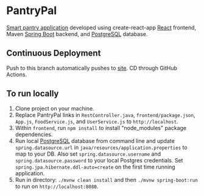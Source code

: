 # PantryPal
[Smart pantry application](http://therealpantrypal.herokuapp.com/) developed using create-react-app [React](https://create-react-app.dev/) frontend, Maven [Spring Boot](https://start.spring.io/) backend, and [PostgreSQL](https://www.postgresql.org/) database.

## Continuous Deployment

Push to this branch automatically pushes to [site](http://therealpantrypal.herokuapp.com/). CD through GitHub Actions.


## To run locally
1. Clone project on your machine.
2. Replace PantryPal links in `RestController.java`, `frontend/package.json`, `App.js`, `FoodService.js`, and `UserService.js` to `http://localhost`.
3. Within `frontend`, run `npm install` to install "node_modules" package dependencies.
4. Run local [PostgreSQL](https://www.postgresql.org/) database from command line and update `spring.datasource.url` in `java/resources/application.properties` to map to your DB. Also set `spring.datasource.username` and `spring.datasource.password` to your local Postgres credentials. Set `spring.jpa.hibernate.ddl-auto=create` on the first time running application.
5. Run in directory: `./mvnw clean install` and then `./mvnw spring-boot:run` to run on `http://localhost:8080`.

